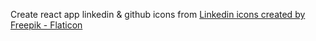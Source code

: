 Create react app
linkedin & github icons from <a href="https://www.flaticon.com/free-icons/linkedin" title="linkedin icons">Linkedin icons created by Freepik - Flaticon</a>
